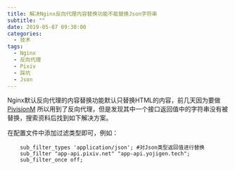 ```yaml
---
title: 解决Nginx反向代理内容替换功能不能替换Json字符串
subtitle: ""
date: 2019-05-07 09:30:00
categories: 
  - 技术
tags: 
  - Nginx
  - 反向代理
  - Pixiv
  - 踩坑
  - Json
---
```



Nginx默认反向代理的内容替换功能默认只替换HTML的内容，前几天因为要做 [PivisionM](https://yojigen.tech/archives/post8/) 所以用到了反向代理，但是发现其中一个接口返回值中的字符串没有被替换，搜索资料后找到如下解决方案。


在配置文件中添加过滤类型即可，例如：

```
    sub_filter_types 'application/json'; #对Json类型返回值进行替换
    sub_filter "app-api.pixiv.net" "app-api.yojigen.tech";
    sub_filter_once off;
```